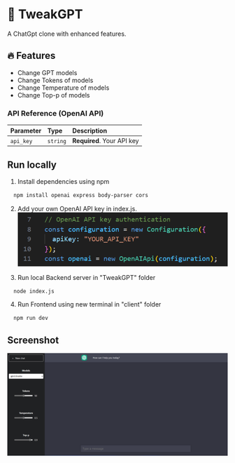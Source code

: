 
# 🚀 TweakGPT

A ChatGpt clone with enhanced features.

## 🔥 Features

- Change GPT models
- Change Tokens of models
- Change Temperature of models
- Change Top-p of models

  
### API Reference (OpenAI API)

| Parameter | Type     | Description                |
| :-------- | :------- | :------------------------- |
| `api_key` | `string` | **Required**. Your API key |

## Run locally

1.  Install dependencies using npm 

```bash
  npm install openai express body-parser cors
```
2. Add your own OpenAI API key in index.js.
   ![Screenshot](/auth.png?raw=true "Optional Title")
   

4.  Run local Backend server in "TweakGPT" folder

```bash
  node index.js
```

4.  Run Frontend using new terminal in "client" folder

```bash
  npm run dev
```


## Screenshot

![App Screenshot](/app.png?text=App+Screenshot+Here)



